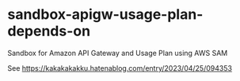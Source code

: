 # sandbox-apigw-usage-plan-depends-on

Sandbox for Amazon API Gateway and Usage Plan using AWS SAM

See https://kakakakakku.hatenablog.com/entry/2023/04/25/094353
